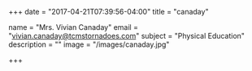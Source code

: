 +++
date = "2017-04-21T07:39:56-04:00"
title = "canaday"

name = "Mrs. Vivian Canaday"
email = "vivian.canaday@tcmstornadoes.com"
subject =  "Physical Education"
description =  ""
image = "/images/canaday.jpg"

+++

